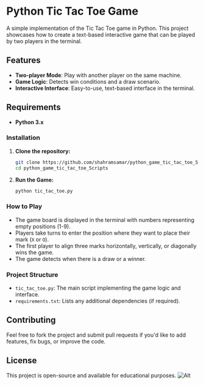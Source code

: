 # Python Tic Tac Toe Game

A simple implementation of the Tic Tac Toe game in Python. This project showcases how to create a text-based interactive game that can be played by two players in the terminal.

## Features

- **Two-player Mode**: Play with another player on the same machine.
- **Game Logic**: Detects win conditions and a draw scenario.
- **Interactive Interface**: Easy-to-use, text-based interface in the terminal.

## Requirements

- **Python 3.x**

### Installation

1. **Clone the repository:**

    ```bash
    git clone https://github.com/shahramsamar/python_game_tic_tac_toe_Scripts.git
    cd python_game_tic_tac_toe_Scripts
    ```

2. **Run the Game:**

    ```bash
    python tic_tac_toe.py
    ```

### How to Play

- The game board is displayed in the terminal with numbers representing empty positions (1-9).
- Players take turns to enter the position where they want to place their mark (`X` or `O`).
- The first player to align three marks horizontally, vertically, or diagonally wins the game.
- The game detects when there is a draw or a winner.

### Project Structure

- `tic_tac_toe.py`: The main script implementing the game logic and interface.
- `requirements.txt`: Lists any additional dependencies (if required).

## Contributing

Feel free to fork the project and submit pull requests if you'd like to add features, fix bugs, or improve the code.

## License

This project is open-source and available for educational purposes.
![Alt](https://repobeats.axiom.co/api/embed/eabe6508a91fa38b4ace0060919094363916f544.svg "Repobeats analytics image")
